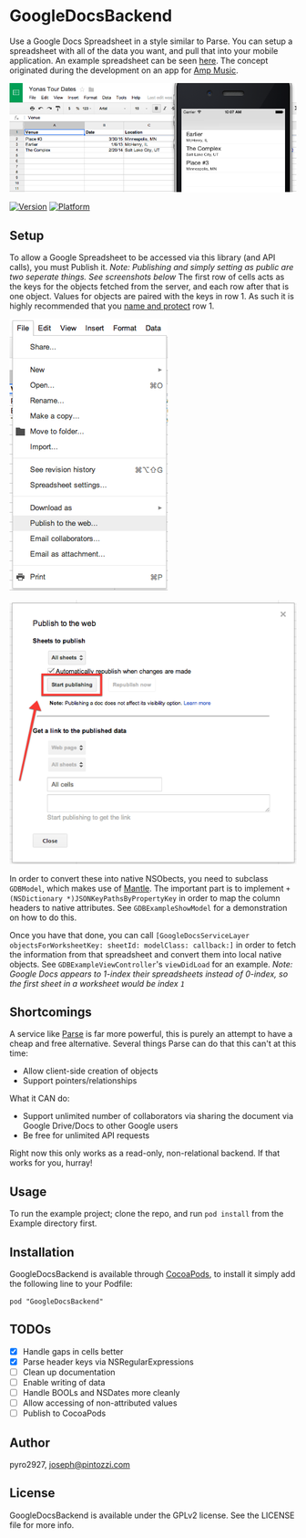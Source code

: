# GoogleDocsBackend

Use a Google Docs Spreadsheet in a style similar to Parse.  You can setup a spreadsheet with all of the data you want, and pull that into your mobile application.  An example spreadsheet can be seen [here](https://docs.google.com/spreadsheet/ccc?key=0Atoge9gLkMCTdENkUkVENElFczlmTDl1ODZWaTJmeFE&usp=sharing).  The concept originated during the development on an app for [Amp Music](http://amp-music.com/).

![Screenshot](./img/doc_and_app.png)

[![Version](http://cocoapod-badges.herokuapp.com/v/GoogleDocsBackend/badge.png)](http://cocoadocs.org/docsets/GoogleDocsBackend)
[![Platform](http://cocoapod-badges.herokuapp.com/p/GoogleDocsBackend/badge.png)](http://cocoadocs.org/docsets/GoogleDocsBackend)

## Setup

To allow a Google Spreadsheet to be accessed via this library (and API calls), you must Publish it. *Note: Publishing and simply setting as public are two seperate things. See screenshots below*
The first row of cells acts as the keys for the objects fetched from the server, and each row after that is one object.  Values for objects are paired with the keys in row 1.  As such it is highly recommended that you [name and protect](https://support.google.com/drive/answer/63175?hl=en) row 1.

![Publish](./img/publish.png)

![Start](./img/start_publishing.png)

In order to convert these into native NSObects, you need to subclass `GDBModel`, which makes use of [Mantle](https://github.com/MantleFramework/Mantle).  The important part is to implement `+ (NSDictionary *)JSONKeyPathsByPropertyKey` in order to map the column headers to native attributes.  See `GDBExampleShowModel` for a demonstration on how to do this.

Once you have that done, you can call `[GoogleDocsServiceLayer objectsForWorksheetKey: sheetId: modelClass: callback:]` in order to fetch the information from that spreadsheet and convert them into local native objects.  See `GDBExampleViewController`'s `viewDidLoad` for an example.  *Note: Google Docs appears to 1-index their spreadsheets instead of 0-index, so the first sheet in a worksheet would be index `1`*

## Shortcomings

A service like [Parse](https://parse.com/) is far more powerful, this is purely an attempt to have a cheap and free alternative.  Several things Parse can do that this can't at this time:

* Allow client-side creation of objects
* Support pointers/relationships

What it CAN do:

* Support unlimited number of collaborators via sharing the document via Google Drive/Docs to other Google users
* Be free for unlimited API requests

Right now this only works as a read-only, non-relational backend.  If that works for you, hurray!

## Usage

To run the example project; clone the repo, and run `pod install` from the Example directory first.

## Installation

GoogleDocsBackend is available through [CocoaPods](http://cocoapods.org), to install
it simply add the following line to your Podfile:

    pod "GoogleDocsBackend"

## TODOs

- [x] Handle gaps in cells better
- [x] Parse header keys via NSRegularExpressions
- [ ] Clean up documentation
- [ ] Enable writing of data
- [ ] Handle BOOLs and NSDates more cleanly
- [ ] Allow accessing of non-attributed values
- [ ] Publish to CocoaPods

## Author

pyro2927, joseph@pintozzi.com

## License

GoogleDocsBackend is available under the GPLv2 license. See the LICENSE file for more info.
